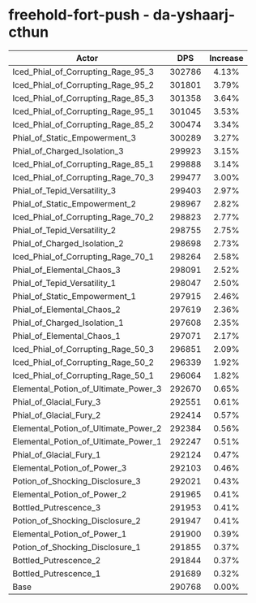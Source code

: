 # freehold-fort-push - da-yshaarj-cthun
| Actor | DPS | Increase |
|---|:---:|:---:|
|Iced_Phial_of_Corrupting_Rage_95_3|302786|4.13%|
|Iced_Phial_of_Corrupting_Rage_95_2|301801|3.79%|
|Iced_Phial_of_Corrupting_Rage_85_3|301358|3.64%|
|Iced_Phial_of_Corrupting_Rage_95_1|301045|3.53%|
|Iced_Phial_of_Corrupting_Rage_85_2|300474|3.34%|
|Phial_of_Static_Empowerment_3|300289|3.27%|
|Phial_of_Charged_Isolation_3|299923|3.15%|
|Iced_Phial_of_Corrupting_Rage_85_1|299888|3.14%|
|Iced_Phial_of_Corrupting_Rage_70_3|299477|3.00%|
|Phial_of_Tepid_Versatility_3|299403|2.97%|
|Phial_of_Static_Empowerment_2|298967|2.82%|
|Iced_Phial_of_Corrupting_Rage_70_2|298823|2.77%|
|Phial_of_Tepid_Versatility_2|298755|2.75%|
|Phial_of_Charged_Isolation_2|298698|2.73%|
|Iced_Phial_of_Corrupting_Rage_70_1|298264|2.58%|
|Phial_of_Elemental_Chaos_3|298091|2.52%|
|Phial_of_Tepid_Versatility_1|298047|2.50%|
|Phial_of_Static_Empowerment_1|297915|2.46%|
|Phial_of_Elemental_Chaos_2|297619|2.36%|
|Phial_of_Charged_Isolation_1|297608|2.35%|
|Phial_of_Elemental_Chaos_1|297071|2.17%|
|Iced_Phial_of_Corrupting_Rage_50_3|296851|2.09%|
|Iced_Phial_of_Corrupting_Rage_50_2|296339|1.92%|
|Iced_Phial_of_Corrupting_Rage_50_1|296064|1.82%|
|Elemental_Potion_of_Ultimate_Power_3|292670|0.65%|
|Phial_of_Glacial_Fury_3|292551|0.61%|
|Phial_of_Glacial_Fury_2|292414|0.57%|
|Elemental_Potion_of_Ultimate_Power_2|292384|0.56%|
|Elemental_Potion_of_Ultimate_Power_1|292247|0.51%|
|Phial_of_Glacial_Fury_1|292124|0.47%|
|Elemental_Potion_of_Power_3|292103|0.46%|
|Potion_of_Shocking_Disclosure_3|292021|0.43%|
|Elemental_Potion_of_Power_2|291965|0.41%|
|Bottled_Putrescence_3|291953|0.41%|
|Potion_of_Shocking_Disclosure_2|291947|0.41%|
|Elemental_Potion_of_Power_1|291900|0.39%|
|Potion_of_Shocking_Disclosure_1|291855|0.37%|
|Bottled_Putrescence_2|291844|0.37%|
|Bottled_Putrescence_1|291689|0.32%|
|Base|290768|0.00%|
